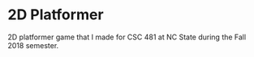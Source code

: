 # 2D Platformer
2D platformer game that I made for CSC 481 at NC State during the Fall 2018 semester.
